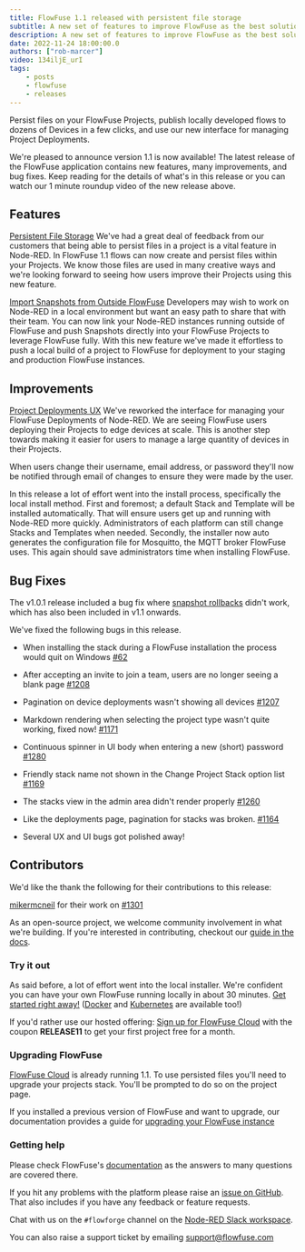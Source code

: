 ```yaml
---
title: FlowFuse 1.1 released with persistent file storage
subtitle: A new set of features to improve FlowFuse as the best solution for running Node-RED in production in a secure, scalable, and team-based environment.
description: A new set of features to improve FlowFuse as the best solution for running Node-RED in production in a secure, scalable, and team-based environment.
date: 2022-11-24 18:00:00.0
authors: ["rob-marcer"]
video: 134iljE_urI
tags:
    - posts
    - flowfuse
    - releases
---
```


Persist files on your FlowFuse Projects, publish locally developed flows to dozens of Devices in a few clicks, and use our new interface for managing Project Deployments.

<!--more-->

We're pleased to announce version 1.1 is now available! The latest release of the FlowFuse application contains new features, many improvements, and bug fixes. Keep reading for the details of what's in this release or you can watch our 1 minute roundup video of the new release above.

## Features

[Persistent File Storage](https://github.com/FlowFuse/flowforge/issues/998) We've had a great deal of feedback
from our customers that being able to persist files in a project is a vital feature
in Node-RED. In FlowFuse 1.1 flows can now create and persist files within
your Projects. We know those files are used in many creative ways and we're looking
forward to seeing how users improve their Projects using this new feature.

[Import Snapshots from Outside FlowFuse](/docs/migration/node-red-tools/) Developers may wish to
work on Node-RED in a local environment but want an easy path to share that with their team. You can now link your Node-RED instances running outside of FlowFuse and push Snapshots directly into your FlowFuse Projects to leverage FlowFuse fully.  With this new feature we've made it effortless to push a local build of a project to FlowFuse for deployment to your staging and production FlowFuse instances.

## Improvements

[Project Deployments UX](https://github.com/FlowFuse/flowforge/issues/1046)
We've reworked the interface for managing your FlowFuse Deployments of Node-RED.
We are seeing FlowFuse users deploying their Projects to edge devices at scale.
This is another step towards making it easier for users to manage a large quantity
of devices in their Projects.

When users change their username, email address, or password they'll now be
notified through email of changes to ensure they were made by the
user.

In this release a lot of effort went into the install process, specifically the
local install method. First and foremost; a default Stack and Template will be
installed automatically. That will ensure users get up and running with
Node-RED more quickly. Administrators of each platform can still change Stacks
and Templates when needed. Secondly, the installer now auto generates the
configuration file for Mosquitto, the MQTT broker FlowFuse uses. This again should save
administrators time when installing FlowFuse.

## Bug Fixes

The v1.0.1 release included a bug fix where [snapshot rollbacks](https://github.com/FlowFuse/flowforge/issues/1186)
didn't work, which has also been included in v1.1 onwards.

We've fixed the following bugs in this release.

- When installing the stack during a FlowFuse installation the process would quit on Windows [#62](https://github.com/FlowFuse/installer/issues/62)

- After accepting an invite to join a team, users are no longer seeing a blank page [#1208](https://github.com/FlowFuse/flowforge/issues/1208)

- Pagination on device deployments wasn't showing all devices [#1207](https://github.com/FlowFuse/flowforge/issues/1207)

- Markdown rendering when selecting the project type wasn't quite working, fixed now! [#1171](https://github.com/FlowFuse/flowforge/issues/1171)

- Continuous spinner in UI body when entering a new (short) password [#1280](https://github.com/FlowFuse/flowforge/issues/1280)

- Friendly stack name not shown in the Change Project Stack option list [#1169](https://github.com/FlowFuse/flowforge/issues/1169)

- The stacks view in the admin area didn't render properly [#1260](https://github.com/FlowFuse/flowforge/issues/1260)

- Like the deployments page, pagination for stacks was broken. [#1164](https://github.com/FlowFuse/flowforge/issues/1164)

- Several UX and UI bugs got polished away!

## Contributors

We'd like the thank the following for their contributions to this release:

[mikermcneil](https://github.com/mikermcneil) for their work on [#1301](https://github.com/FlowFuse/flowforge/pull/1301)

As an open-source project, we welcome community involvement in what we're building.
If you're interested in contributing, checkout our [guide in the docs](/docs/contribute/).

### Try it out

As said before, a lot of effort went into the local installer. We're confident
you can have your own FlowFuse running locally in about 30 minutes.
[Get started right away!](/docs/install/local/)
([Docker](/docs/install/docker/) and [Kubernetes](/docs/install/kubernetes/)
are available too!)

If you'd rather use our hosted offering: [Sign up for FlowFuse Cloud](https://app.flowforge.com/account/create?code=RELEASE11)
with the coupon **RELEASE11** to get your first project free for a month.

### Upgrading FlowFuse

[FlowFuse Cloud](https://app.flowforge.com) is already running 1.1. To use
persisted files you'll need to upgrade your projects stack. You'll be prompted
to do so on the project page.

If you installed a previous version of FlowFuse and want to upgrade, our documentation provides a
guide for [upgrading your FlowFuse instance](/docs/upgrade/)

### Getting help

Please check FlowFuse's [documentation](/docs/) as the answers to many questions are covered there.

If you hit any problems with the platform please raise an [issue on GitHub](https://github.com/FlowFuse/flowforge/issues).
That also includes if you have any feedback or feature requests.

Chat with us on the `#flowforge` channel on the [Node-RED Slack workspace](https://nodered.org/slack).

You can also raise a support ticket by emailing [support@flowfuse.com](mailto:support@flowfuse.com)
